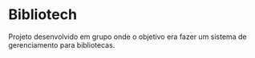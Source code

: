 # Bibliotech
Projeto desenvolvido em grupo onde o objetivo era fazer um sistema de gerenciamento para bibliotecas.
